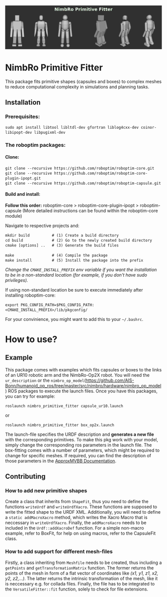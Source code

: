 ![alt text](misc/teaser_full.jpg?raw=true)
# NimbRo Primitive Fitter
This package fits primitive shapes (capsules and boxes) to complex meshes to reduce computational complexity in simulations and planning tasks. 
## Installation
### Prerequisites:

```
sudo apt install libtool libltdl-dev gfortran liblog4cxx-dev coinor-libipopt-dev libpugixml-dev
```

### The roboptim packages:
#### Clone: 
```
git clone --recursive https://github.com/roboptim/roboptim-core.git
git clone --recursive https://github.com/roboptim/roboptim-core-plugin-ipopt.git
git clone --recursive https://github.com/roboptim/roboptim-capsule.git
```

#### Build and install:
**Follow this order:**  roboptim-core > roboptim-core-plugin-ipopt > roboptim-capsule
(More detailed instructions can be found within the roboptim-core module)

Navigate to respective projects and: 
```
mkdir build          # (1) Create a build directory
cd build             # (2) Go to the newly created build directory
cmake [options] ..   # (3) Generate the build files

make                 # (4) Compile the package
make install         # (5) Install the package into the prefix 
```
*Change the `CMAKE_INSTALL_PREFIX` env variable if you want the installation to be in a non-standard location (for example, if you don't have sudo privileges).*

If using non-standard location be sure to execute immediately after installing roboptim-core:

```
export PKG_CONFIG_PATH=$PKG_CONFIG_PATH:<CMAKE_INSTALL_PREFIX>/lib/pkgconfig/
```
For your convinience, you might want to add this to your `~/.bashrc`. 

# How to use?

## Example
This package comes with examples which fits capsules or boxes to the links of an UR10 robotic arm and the NimbRo-Op2X robot. You will need the `ur_description` or the `nimbro_op_model`(https://github.com/AIS-Bonn/humanoid_op_ros/tree/master/src/nimbro/hardware/nimbro_op_model) ROS packages to execute the launch files. Once you have this packages, you can try for example: 
```
roslaunch nimbro_primitive_fitter capsule_ur10.launch
```
or 
```
roslaunch nimbro_primitive_fitter box_op2x.launch
```
The launch-file specifies the URDF description and **generates a new file** with the corresponding primitives. 
To make this pkg work with your model, simply change the corresponding ros parameters in the launch file. 
The box-fitting comes with a number of parameters, which might be required to change for specific meshes. If required, you can find the description of those parameters in the [ApproxMVBB Documentation](https://github.com/gabyx/ApproxMVBB/).

## Contributing
### How to add new primitive shapes

Create a class that inherits from `ShapeFit`, thus you need to define the functions `writeUrdf` and `writeUrdfXacro`. 
These functions are supposed to write the fitted shape to the URDF XML. 
Additionally, you will need to define a `static addMacroXacro` method, which writes the Xacro Macro that is neccessary in `writeUrdfXacro`.
Finally, the `addMacroXacro` needs to be included in the `Urdf::addXacroDef` function. 
For a simple non-macro example, refer to BoxFit, for help on using macros, refer to the CapsuleFit class. 

### How to add support for different mesh-files

Firstly, a class inheriting from `Meshfile` needs to be created, thus including a `getPoints` and `getTransformationMatrix` function.
The former returns the points of the mesh in form of a flat vector of coordinates like *(x1, y1, z1, x2, y2, z2,...)*. 
The latter returns the intrinsic transformation of the mesh, like it is neccessary e.g. for collada files. 
Finally, the file has to be integrated to the `VersatileFitter::fit` function, solely to check for file extensions.

